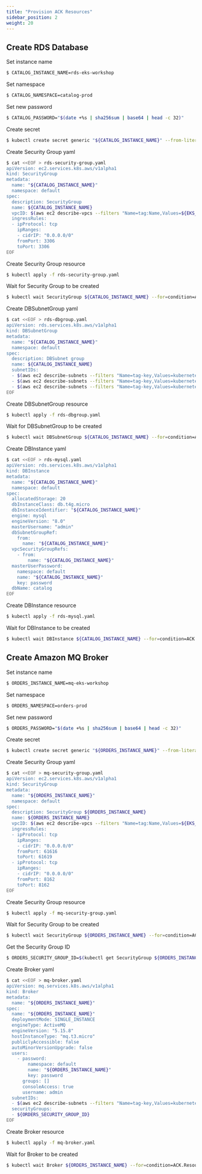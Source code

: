 ```yaml
---
title: "Provision ACK Resources"
sidebar_position: 2
weight: 20
---
```


## Create RDS Database

Set instance name
```bash
$ CATALOG_INSTANCE_NAME=rds-eks-workshop
```
Set namespace
```bash
$ CATALOG_NAMESPACE=catalog-prod
```
Set new password
```bash
$ CATALOG_PASSWORD="$(date +%s | sha256sum | base64 | head -c 32)"
```
Create secret
```bash
$ kubectl create secret generic "${CATALOG_INSTANCE_NAME}" --from-literal=password="${CATALOG_PASSWORD}" --namespace default
```

Create Security Group yaml
```bash
$ cat <<EOF > rds-security-group.yaml
apiVersion: ec2.services.k8s.aws/v1alpha1
kind: SecurityGroup
metadata:
  name: "${CATALOG_INSTANCE_NAME}"
  namespace: default
spec:
  description: SecurityGroup
  name: ${CATALOG_INSTANCE_NAME}
  vpcID: $(aws ec2 describe-vpcs --filters "Name=tag:Name,Values=${EKS_CLUSTER_NAME}-vpc" --query 'Vpcs[0].VpcId')
  ingressRules:
  - ipProtocol: tcp
    ipRanges:
    - cidrIP: "0.0.0.0/0"
    fromPort: 3306
    toPort: 3306
EOF
```

Create Security Group resource
```bash
$ kubectl apply -f rds-security-group.yaml
```

Wait for Security Group to be created
```bash
$ kubectl wait SecurityGroup ${CATALOG_INSTANCE_NAME} --for=condition=ACK.ResourceSynced
```

Create DBSubnetGroup yaml
```bash
$ cat <<EOF > rds-dbgroup.yaml
apiVersion: rds.services.k8s.aws/v1alpha1
kind: DBSubnetGroup
metadata:
  name: "${CATALOG_INSTANCE_NAME}"
  namespace: default
spec:
  description: DBSubnet group
  name: ${CATALOG_INSTANCE_NAME}
  subnetIDs:
  - $(aws ec2 describe-subnets --filters "Name=tag-key,Values=kubernetes.io/cluster/$EKS_CLUSTER_NAME" "Name=map-public-ip-on-launch,Values=false" --query 'Subnets[0].SubnetId')
  - $(aws ec2 describe-subnets --filters "Name=tag-key,Values=kubernetes.io/cluster/$EKS_CLUSTER_NAME" "Name=map-public-ip-on-launch,Values=false" --query 'Subnets[1].SubnetId')
  - $(aws ec2 describe-subnets --filters "Name=tag-key,Values=kubernetes.io/cluster/$EKS_CLUSTER_NAME" "Name=map-public-ip-on-launch,Values=false" --query 'Subnets[2].SubnetId')
EOF
```

Create DBSubnetGroup resource
```bash
$ kubectl apply -f rds-dbgroup.yaml
```

Wait for DBSubnetGroup to be created
```bash
$ kubectl wait DBSubnetGroup ${CATALOG_INSTANCE_NAME} --for=condition=ACK.ResourceSynced
```

Create DBInstance yaml
```bash
$ cat <<EOF > rds-mysql.yaml
apiVersion: rds.services.k8s.aws/v1alpha1
kind: DBInstance
metadata:
  name: "${CATALOG_INSTANCE_NAME}"
  namespace: default
spec:
  allocatedStorage: 20
  dbInstanceClass: db.t4g.micro
  dbInstanceIdentifier: "${CATALOG_INSTANCE_NAME}"
  engine: mysql
  engineVersion: "8.0"
  masterUsername: "admin"
  dbSubnetGroupRef: 
    from: 
      name: "${CATALOG_INSTANCE_NAME}"
  vpcSecurityGroupRefs:
    - from: 
        name: "${CATALOG_INSTANCE_NAME}"
  masterUserPassword:
    namespace: default
    name: "${CATALOG_INSTANCE_NAME}"
    key: password
  dbName: catalog
EOF
```

Create DBInstance resource
```bash
$ kubectl apply -f rds-mysql.yaml
```

Wait for DBInstance to be created
```bash
$ kubectl wait DBInstance ${CATALOG_INSTANCE_NAME} --for=condition=ACK.ResourceSynced --timeout=20m
```

## Create Amazon MQ Broker 

Set instance name
```bash
$ ORDERS_INSTANCE_NAME=mq-eks-workshop
```
Set namespace
```bash
$ ORDERS_NAMESPACE=orders-prod
```
Set new password
```bash
$ ORDERS_PASSWORD="$(date +%s | sha256sum | base64 | head -c 32)"
```
Create secret
```bash
$ kubectl create secret generic "${ORDERS_INSTANCE_NAME}" --from-literal=password="${ORDERS_PASSWORD}" --namespace default
```

Create Security Group yaml
```bash
$ cat <<EOF > mq-security-group.yaml
apiVersion: ec2.services.k8s.aws/v1alpha1
kind: SecurityGroup
metadata:
  name: "${ORDERS_INSTANCE_NAME}"
  namespace: default
spec:
  description: SecurityGroup ${ORDERS_INSTANCE_NAME}
  name: ${ORDERS_INSTANCE_NAME}
  vpcID: $(aws ec2 describe-vpcs --filters "Name=tag:Name,Values=${EKS_CLUSTER_NAME}-vpc" --query 'Vpcs[0].VpcId')
  ingressRules:
  - ipProtocol: tcp
    ipRanges:
    - cidrIP: "0.0.0.0/0"
    fromPort: 61616
    toPort: 61619
  - ipProtocol: tcp
    ipRanges:
    - cidrIP: "0.0.0.0/0"
    fromPort: 8162
    toPort: 8162
EOF
```

Create Security Group resource
```bash
$ kubectl apply -f mq-security-group.yaml
```

Wait for Security Group to be created
```bash
$ kubectl wait SecurityGroup ${ORDERS_INSTANCE_NAME} --for=condition=ACK.ResourceSynced
```

Get the Security Group ID
```bash
$ ORDERS_SECURITY_GROUP_ID=$(kubectl get SecurityGroup ${ORDERS_INSTANCE_NAME} -o go-template='{{.status.id}}')
```

Create Broker yaml
```bash
$ cat <<EOF > mq-broker.yaml
apiVersion: mq.services.k8s.aws/v1alpha1
kind: Broker
metadata:
  name: "${ORDERS_INSTANCE_NAME}"
spec:
  name: "${ORDERS_INSTANCE_NAME}"
  deploymentMode: SINGLE_INSTANCE
  engineType: ActiveMQ
  engineVersion: "5.15.8"
  hostInstanceType: "mq.t3.micro"
  publiclyAccessible: false
  autoMinorVersionUpgrade: false
  users:
    - password:
        namespace: default
        name: "${ORDERS_INSTANCE_NAME}"
        key: password
      groups: []
      consoleAccess: true
      username: admin
  subnetIDs:
  - $(aws ec2 describe-subnets --filters "Name=tag-key,Values=kubernetes.io/cluster/$EKS_CLUSTER_NAME" "Name=map-public-ip-on-launch,Values=false" --query 'Subnets[0].SubnetId')
  securityGroups:
  - ${ORDERS_SECURITY_GROUP_ID}
EOF
```
 
Create Broker resource
```bash
$ kubectl apply -f mq-broker.yaml
```

Wait for Broker to be created
```bash
$ kubectl wait Broker ${ORDERS_INSTANCE_NAME} --for=condition=ACK.ResourceSynced --timeout=20m
```

